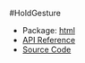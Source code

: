#HoldGesture

* Package: [html](http://rikulo.org/api/_/rikulo_html.html)
* [API Reference](http://rikulo.org/api/_/rikulo_html/HoldGesture.html)
* [Source Code](https://github.com/rikulo/rikulo/blob/master/client/html/src/HoldGesture.dart)
